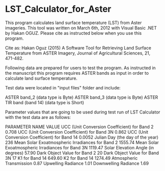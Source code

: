 # LST_Calculator_for_Aster
This program calculates land surface temperature (LST) from Aster imageries. This tool was written on March 6th, 2012 with Visual Basic .NET by Hakan OGUZ. Please cite as instructed below when you use this program.

Cite as: Hakan Oguz (2015) A Software Tool for Retrieving Land Surface Temperature from ASTER Imagery, Journal of Agricultural Sciences, 21, 471-482.

Following data are prepared for users to test the program. As instructed in the manuscript this program requires ASTER bands as input in order to calculate land surface temperature.

Test data were located in "input files" folder and include:

ASTER band_2 (data type is Byte)
ASTER band_3 (data type is Byte)
ASTER TIR band (band 14) (data type is Short)


Parameter values that are going to be used during test run of LST Calculator with the test data are as follows: 

PARAMETER NAME						VALUE
UCC (Unit Conversion Coefficient) for Band 2		0.708
UCC (Unit Conversion Coefficient) for Band 3N		0.862
UCC (Unit Conversion Coefficient) for Band 14		0.0052
Julian Day (the day of the year)			236
Mean Solar Exoatmospheric Irradiances for Band 2	1555.74
Mean Solar Exoatmospheric Irradiances for Band 3N	1119.47
Solar Elevation Angle (in degrees)			57.90
Dark Object Value for Band 2				20
Dark Object Value for Band 3N				17
K1 for Band 14						649.60
K2 for Band 14						1274.49
Atmospheric Transmission				0.87
Upwelling Radiance					1.01
Downwelling Radiance					1.69


